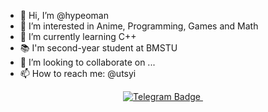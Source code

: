 - 👋 Hi, I’m @hypeoman
- 👀 I’m interested in Anime, Programming, Games and Math
- 🌱 I’m currently learning C++
- 📚 I'm second-year student at BMSTU
- 💞️ I’m looking to collaborate on ...
- 📫 How to reach me: @utsyi

<div id="badges" align="center">
  <a href="https://t.me/hyperoman">
    <img src="https://img.shields.io/badge/Telegram-4e76a6?style=for-the-badge&logo=telegram&logoColor=white" alt="Telegram Badge"/>
  </a>
    <img src="https://komarev.com/ghpvc/?username=hypeomane&style=for-the-badge&color=4e76a6" alt=""/>
</div>

<!---
hypeoman/hypeoman is a ✨ special ✨ repository because its `README.md` (this file) appears on your GitHub profile.
You can click the Preview link to take a look at your changes.
--->
